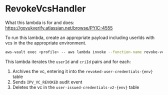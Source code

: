 # RevokeVcsHandler

What this lambda is for and does: https://govukverify.atlassian.net/browse/PYIC-4555

To run this lambda, create an appropriate payload including userIds with vcs in the the appropriate environment.

```bash
aws-vault exec <profile> -- aws lambda invoke --function-name revoke-vcs-<env> --invocation-type RequestResponse --payload fileb://revokeVcsLambdaPayload.json response.json
```

This lambda iterates the `userId` and `criId` pairs and for each:
1. Archives the vc, entering it into the `revoked-user-credentials-{env}` table
2. Sends `IPV_VC_REVOKED` audit event
3. Deletes the vc in the `user-issued-credentials-v2-{env}` table
